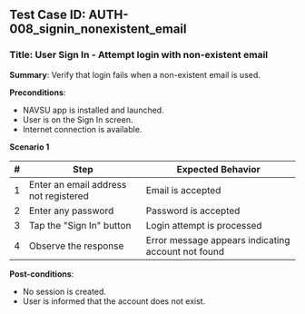 ## Test Case ID: AUTH-008_signin_nonexistent_email
### Title: User Sign In - Attempt login with non-existent email

**Summary**: Verify that login fails when a non-existent email is used.

**Preconditions**: 
- NAVSU app is installed and launched.
- User is on the Sign In screen.
- Internet connection is available.

**Scenario 1**

| # | Step                                      | Expected Behavior                                       |
|---|-------------------------------------------|--------------------------------------------------------|
| 1 | Enter an email address not registered     | Email is accepted                                      |
| 2 | Enter any password                        | Password is accepted                                   |
| 3 | Tap the "Sign In" button                  | Login attempt is processed                             |
| 4 | Observe the response                      | Error message appears indicating account not found     |

**Post-conditions**:
- No session is created.
- User is informed that the account does not exist.
